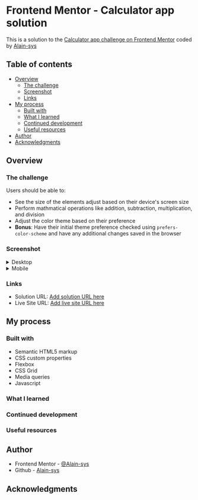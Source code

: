 # Frontend Mentor - Calculator app solution

This is a solution to the [Calculator app challenge on Frontend Mentor](https://www.frontendmentor.io/challenges/calculator-app-9lteq5N29) coded by [Alain-sys](https://github.com/Alain-sys)

## Table of contents

- [Overview](#overview)
  - [The challenge](#the-challenge)
  - [Screenshot](#screenshot)
  - [Links](#links)
- [My process](#my-process)
  - [Built with](#built-with)
  - [What I learned](#what-i-learned)
  - [Continued development](#continued-development)
  - [Useful resources](#useful-resources)
- [Author](#author)
- [Acknowledgments](#acknowledgments)

## Overview

### The challenge

Users should be able to:

- See the size of the elements adjust based on their device's screen size
- Perform mathmatical operations like addition, subtraction, multiplication, and division
- Adjust the color theme based on their preference
- **Bonus**: Have their initial theme preference checked using `prefers-color-scheme` and have any additional changes saved in the browser

### Screenshot

<details>
  <summary>Desktop</summary>
  <img src="images/Desktop-calculator-app-theme-1.png" alt=""/>
  <img src="images/Desktop-calculator-app-theme-2.png" alt=""/>
  <img src="images/Desktop-calculator-app-theme-3.png" alt=""/>
</details>

<details>
  <summary>Mobile</summary>
  <p align="center">
    <img src="images/Mobile-calculator-app-theme-1.png" alt=""/>
    <img src="images/Mobile-calculator-app-theme-2.png" alt=""/>
  </p>
  <p align="center">
    <img src="images/Mobile-calculator-app-theme-3.png" alt=""/>
  </p>
</details>

### Links

- Solution URL: [Add solution URL here](https://your-solution-url.com)
- Live Site URL: [Add live site URL here](https://your-live-site-url.com)

## My process

### Built with

- Semantic HTML5 markup
- CSS custom properties
- Flexbox
- CSS Grid
- Media queries
- Javascript

### What I learned


### Continued development


### Useful resources


## Author

- Frontend Mentor - [@Alain-sys](https://www.frontendmentor.io/profile/Alain-sys)
- Github - [Alain-sys](https://github.com/Alain-sys)

## Acknowledgments

